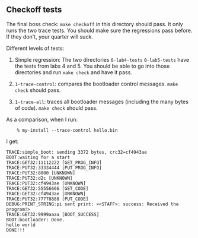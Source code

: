 ## Checkoff tests

The final boss check: `make checkoff` in this directory should pass.
It only runs the two trace tests. You should make sure the regressions
pass before.  If they don't, your quarter will suck.

Different levels of tests:
  1. Simple regression: The two directories `0-lab4-tests`
     `0-lab5-tests` have the tests from labs 4 and 5.  You should be able
     to go into those directories and run `make check` and have it pass.

  2. `1-trace-control`: compares the bootloader control messages. `make check`
     should pass.
  3. `1-trace-all`: traces all bootloader messages (including the many bytes
     of code).  `make check` should pass.
  
As a comparison, when I run:

        % my-install --trace-control hello.bin

I get:

    TRACE:simple_boot: sending 3372 bytes, crc32=cf4943ae
    BOOT:waiting for a start
    TRACE:GET32:11112222 [GET_PROG_INFO]
    TRACE:PUT32:33334444 [PUT_PROG_INFO]
    TRACE:PUT32:8000 [UNKNOWN]
    TRACE:PUT32:d2c [UNKNOWN]
    TRACE:PUT32:cf4943ae [UNKNOWN]
    TRACE:GET32:55556666 [GET_CODE]
    TRACE:GET32:cf4943ae [UNKNOWN]
    TRACE:PUT32:77778888 [PUT_CODE]
    DEBUG:PRINT_STRING:pi sent print: <<STAFF>: success: Received the program!>
    TRACE:GET32:9999aaaa [BOOT_SUCCESS]
    BOOT:bootloader: Done.
    hello world
    DONE!!!

